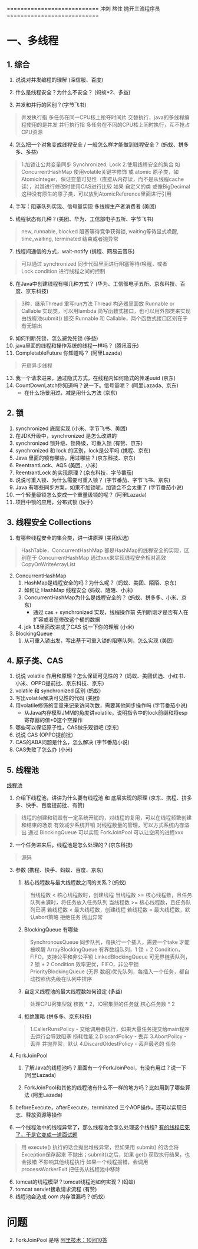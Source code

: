 ===========================   冲刺 熬住 抛开三流程序员   ===========================
# 一、多线程

## 1. 综合
1. 说说对并发编程的理解 (深信服、百度)
> 

2. 什么是线程安全？为什么不安全？ (蚂蚁*2、多益)
>

3. 并发和并行的区别？(字节飞书)
> 并发执行指 多任务在同一CPU核上抢夺时间片 交替执行，java的多线程编程使用的是并发
> 并行执行指 多任务在不同的CPU核上同时执行，互不抢占CPU资源

4. 怎么把一个对象变成线程安全 / 一般怎么样才能做到线程安全？ (蚂蚁、拼多多、多益)
> 1.加锁让公共变量同步 Synchronized, Lock
> 2.使用线程安全的集合 如 ConcurrentHashMap
>     使用volatile关键字修饰 或 atomic 原子类，如 AtomicInteger，保证变量可见性（直接从内存读，而不是从线程cache读），对其进行修改时使用CAS进行比较
>     如果 自定义的类 或像BigDecimal这种没有原生的原子类，可以放到AtomicReference里面进行引用

4. 手写：阻塞队列实现、信号量实现 多线程生产者消费者 (美团)


6. 线程状态有几种？(美团、华为、工信部电子五所、字节飞书)
> new, runnable, blocked 阻塞等待竞争获得锁, waiting等待显式唤醒, time_waiting, terminated 结束或者抛异常

7. 线程间通信的方式，wait-notify (携程、网易云音乐)
> 可以通过 synchronized 同步代码里面进行阻塞等待/唤醒，或者Lock.condition 进行线程之间的控制

8. 在Java中创建线程有哪几种方式？ (华为、工信部电子五所、京东科技、百度、京东科技)
> 3种，继承Thread 重写run方法
> Thread 构造器里面放 Runnable or Callable 实现类，可以用lambda 简写函数式接口，也可以用外部类来实现
> 由线程池submit() 提交 Runnable 和 Callable，两个函数式接口区别在于有无输出

9. 如何判断死锁，怎么避免死锁 (多益)
10. java里面的线程和操作系统的线程一样吗？ (腾讯音乐)
11. CompletableFuture 你知道吗？ (阿里Lazada)
> 开启异步线程

13. 我一个请求进来，通过隐式方式，在线程内如何隐式的传递uuid (京东)
13. CountDownLatch你知道吗？说一下。信号量呢？ (阿里Lazada、京东)
    - 在什么场景用过，减是用什么方法 (京东)

## 2. 锁
1. synchronized 底层实现 (小米、字节飞书、美团)
2. 在JDK升级中，synchronized 是怎么改进的
3. synchronized 锁升级、锁降级，可重入锁 (有赞、京东)
1. synchronized 和 lock 的区别，lock是公平吗 (携程、京东)
2. Java 里面的锁有哪些，用过哪些？(京东科技、京东)
3. ReentrantLock、AQS (美团、小米)
4. ReentrantLock 的实现原理？(京东科技、字节番茄)
5. 说说可重入锁、为什么需要可重入锁？ (字节番茄、字节飞书、京东)
6. Java 有哪些同步方案，如果不加锁呢，加锁会不会太重了 (字节番茄小说)
7. 一个轻量级锁怎么变成一个重量级锁的呢？ (阿里Lazada)
8. 项目中锁的应用，分布式锁 (快手)


## 3. 线程安全 Collections
1. 有哪些线程安全的集合类，讲一讲原理 (美团优选)
> HashTable，ConcurrentHashMap 都是HashMap的线程安全的实现，区别在于 ConcurrentHashMap 通过xxx来实现线程安全相对高效
> CopyOnWriteArrayList

2. ConcurrentHashMap
    1. HashMap是线程安全的吗？为什么呢？ (蚂蚁、美团、陌陌、京东)
    2. 如何让 HashMap 线程安全 (蚂蚁、陌陌、小米)
    3. ConcurrentHashMap为什么是线程安全的？ (蚂蚁、拼多多、小米、京东)
        - 通过 cas + synchronized 实现，线程操作前 先判断刚才是否有人在扩容或者在修改这个桶的数据
    4. jdk 1.8里面改进成了CAS 说一下你的理解 (小米)
3. BlockingQueue
    1. 从可重入锁出发，写出基于可重入锁的阻塞队列，怎么实现 (美团)


## 4. 原子类、CAS
1. 说说 volatile 作用和原理？怎么保证可见性的？ (蚂蚁、美团优选、小红书、小米、OPPO提前批、京东科技、京东)
2. volatile 和 synchronized 区别 (蚂蚁)
3. 写出volatile解决可见性的代码 (美团)
4. 用volatile修饰的变量来记录访问次数，需要其他同步操作吗 (字节番茄小说)
    - 从Java内存模型JMM的角度讲volatile，说明指令中的lock前缀和将esp寄存器的值+0这个空操作
5. 哪些可以保证原子性，CAS做乐观锁吧 (京东)
6. 说说 CAS (OPPO提前批)
7. CAS的ABA问题是什么，怎么解决 (字节番茄小说)
8. CAS失败了怎么办 (小米)


## 5. 线程池
[线程池](https://blog.csdn.net/HY1273383167/article/details/117414280)
1. 介绍下线程池，讲讲为什么要有线程池 和 底层实现的原理 (京东、携程、拼多多、快手、百度提前批、有赞)
> 线程的创建和销毁有一定系统开销的，对线程的复用，可以在线程频繁创建和结束的场景 有效减少系统开销
> 对线程数量的管理，可以方式系统内存溢出
> 通过 BlockingQueue 可以实现 
> ForkJoinPool 可以让空闲的进程xxx

2. 一个任务进来后，线程池是怎么处理的？(京东科技)
> 源码

3. 参数 (携程、快手、蚂蚁、百度、京东)
   1. 核心线程数与最大线程数之间的关系？(蚂蚁)
   > 当线程数 < 核心线程数时，创建线程
   > 当线程数 >= 核心线程数，且任务队列未满时，将任务放入任务队列
   > 当线程数 >= 核心线程数，且任务队列已满
   >     若线程数 < 最大线程数，创建线程
   >     若线程数 = 最大线程数，默认abort策略 拒绝任务 抛出异常

   2. BlockingQueue 有哪些
   > SynchronousQueue 同步队列，每执行一个插入，需要一个take 才能被唤醒
   > ArrayBlockingQueue 有界数组队列，1 锁 + 2 Condition，FIFO，支持公平和非公平锁
   > LinkedBlockingQueue 可无界链表队列，2 锁 + 2 Condition 效率更优，FIFO，非公平锁
   > PriorityBlockingQueue (无界 数组)优先队列，每插入一个任务，都自动按照优先级在队列中排序

   3. 自定义线程池的最大线程数如何设定 (多益)
   > 处理CPU密集型就 核数 * 2，IO密集型的任务就 核心任务数 * 2

   4. 拒绝策略 (拼多多、京东科技)
   > 1.CallerRunsPolicy - 交给调用者执行，如果大量任务提交给main程序去运行会导致阻塞 损耗性能
   > 2.DiscardPolicy - 丢弃
   > 3.AbortPolicy - 丢弃 并抛异常，默认
   > 4.DiscardOldestPolicy - 丢弃最老的 任务
   
4. ForkJoinPool
   1. 了解Java的线程池吗？里面有一个ForkJoinPool，有没有用过？说一下 (阿里Lazada)
   > 

   2. ForkJoinPool和其他的线程池有什么不一样的地方吗？比如用到了哪些算法 (阿里Lazada)
   > 

5. beforeExecute，afterExecute，terminated 三个AOP操作，还可以实现日志、释放资源等操作
6. 一个线程池中的线程异常了，那么线程池会怎么处理这个线程?
[有的线程它死了，于是它变成一道面试题](https://www.modb.pro/db/150813)
> 用 execute() 执行的话会抛出堆栈异常，但如果用 submit() 的话会将Exception保存起来 不抛出；submit()之后，如果 get() 获取执行结果，也会报错
> 不影响其他线程执行
> 如果一个线程报错，会调用 processWorkerExit 把任务从线程池中移除

6. tomcat的线程模型？tomcat线程池如何实现？(蚂蚁)
7. tomcat servlet接收请求流程 (有赞)
8. 线程池会造成 oom 内存泄漏吗？(蚂蚁)


# 问题
2. ForkJoinPool 是啥
[阿里技术：10问10答](https://blog.csdn.net/HY1273383167/article/details/117414280)